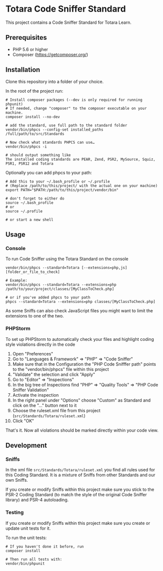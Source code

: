 # Totara Code Sniffer Standard

This project contains a Code Sniffer Standard for Totara Learn.

## Prerequisites

 * PHP 5.6 or higher
 * Composer (https://getcomposer.org/)

## Installation

Clone this repository into a folder of your choice. 

In the root of the project run:
 
```
# Install composer packages (--dev is only required for running phpunit)
# If needed, change "composer" to the composer executable on your machine.
composer install --no-dev

# add the standard, use full path to the standard folder
vendor/bin/phpcs --config-set installed_paths /full/path/to/src/Standards

# Now check what standards PHPCS can use…
vendor/bin/phpcs -i

# should output something like
The installed coding standards are PEAR, Zend, PSR2, MySource, Squiz, PSR1, PSR12 and Totara
```
 
Optionally you can add phpcs to your path:

```
# Add this to your ~/.bash_profile or ~/.profile
# (Replace /path/to/this/project/ with the actual one on your machine)
export PATH="$PATH:/path/to/this/project/vendor/bin"

# don't forget to either do
source ~/.bash_profile
# or 
source ~/.profile

# or start a new shell
```

## Usage

### Console

To run Code Sniffer using the Totara Standard on the console 

```
vendor/bin/phpcs --standard=Totara [--extensions=php,js] [folder_or_file_to_check]

# Example:
vendor/bin/phpcs --standard=Totara --extensions=php /path/to/your/project/classes/[MyClassToCheck.php]

# or if you've added phpcs to your path
phpcs --standard=Totara --extensions=php classes/[MyClassToCheck.php]
```

As some Sniffs can also check JavaScript files you might want to limit the extensions to one of the two.

### PHPStorm

To set up PHPStorm to automatically check your files and highlight coding style violations directly in the code 

 1. Open "Preferences"
 2. Go to "Languages & Framework" => "PHP" => "Code Sniffer"
 3. Make sure that in the Configuration the "PHP Code Snifffer path" points to the "vendor/bin/phpcs" file within this project
 4. "Validate" the selection and click "Apply"
 4. Go to "Editor" => "Inspections"
 5. In the big tree of Inspections find "PHP" => "Quality Tools" => "PHP Code Sniffer Validation"
 6. Activate the inspection
 7. In the right panel under "Options" choose "Custom" as Standard and click on the "..." button next to it
 8. Choose the ruleset.xml file from this project (`src/Standards/Totara/ruleset.xml`)
 9. Click "OK"
 
That's it. Now all violations should be marked directly within your code view.

## Development

### Sniffs

In the xml file `src/Standards/Totara/ruleset.xml` you find all rules used for this Coding Standard. It is a mixture of Sniffs from other Standards and our own Sniffs.

If you create or modify Sniffs within this project make sure you stick to the PSR-2 Coding Standard (to match the style of the original Code Sniffer library) and PSR-4 autoloading.

### Testing

If you create or modify Sniffs within this project make sure you create or update unit tests for it.

To run the unit tests:

```
# If you haven't done it before, run
composer install

# Then run all tests with:
vendor/bin/phpunit
```